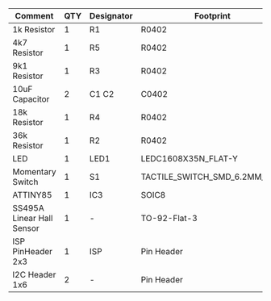 Comment | QTY | Designator | Footprint | Mouser #
--------|-----|------------|-----------|------------
1k Resistor | 1 | R1 | R0402 | [667-ERA-2VEB1001X](https://www.mouser.com/ProductDetail/Panasonic/ERA-2VEB1001X?qs=%2Fha2pyFaduiamcDwRD0o%252BZoDG3h7JpabXHEXF7G4gpQo1%252BnWwCZH%252BmohYsJp4OLL)
4k7 Resistor| 1 | R5 | R0402 | [667-ERA-2VEB4701X](https://www.mouser.com/ProductDetail/Panasonic/ERA-2VEB4701X?qs=sGAEpiMZZMtlubZbdhIBIFX24rZb7BVEojE2B5%2FPiTs=)
9k1 Resistor|  1 |R3 | R0402 | [667-ERJ-2RHD9101X](https://www.mouser.com/ProductDetail/Panasonic/ERJ-2RHD9101X?qs=sGAEpiMZZMtlubZbdhIBIGVHD%252BLDpoBG%2FI0wqXQcRnM%3D)
10uF Capacitor| 2 | C1 C2 | C0402 | [81-GRM155R60J106ME7D](https://www.mouser.com/ProductDetail/Murata-Electronics/GRM155R60J106ME47D?qs=sGAEpiMZZMsh%252B1woXyUXjxHEpf2Q6q57wjapDVKGZV8%3D)
18k Resistor|  1 |R4 | R0402 | [667-ERA-2AEB183X](https://www.mouser.com/ProductDetail/Panasonic/ERA-2AEB183X?qs=sGAEpiMZZMtlubZbdhIBILRDuhBknqQkigW4TZMnrhA%3D)
36k Resistor|  1 |R2 | R0402 | [667-ERA-2ARB363X](https://www.mouser.com/ProductDetail/Panasonic/ERA-2ARB363X?qs=sGAEpiMZZMtlubZbdhIBIAI3Iw0L1RezAP9RFTfVAPU%3D)
LED | 1 | LED1 | LEDC1608X35N_FLAT-Y | [604-AA1608SURSK](https://www.mouser.com/ProductDetail/Kingbright/AA1608SURSK?qs=eP2BKZSCXI6pqonvuMmTFg%3D%3D)
Momentary Switch| 1 | S1 | TACTILE_SWITCH_SMD_6.2MM_TALL | [642-ADTSM63NVTR](https://www.mouser.com/ProductDetail/Apem/ADTSM63NVTR?qs=%2Fha2pyFadugIDYp%2FN82idpxyF8ciAsFoMUvf7EyCS4IIzcsWv96Flw%3D%3D)
ATTINY85 | 1 | IC3 | SOIC8 | [556-ATTINY85V10SU](https://www.mouser.com/ProductDetail/Microchip-Technology-Atmel/ATTINY85V-10SU?qs=8jWQYweyg6NQ5xH6egcL8w%3D%3D)
SS495A Linear Hall Sensor | 1 | - | TO-92-Flat-3 | [785-SS495A](https://www.mouser.com/ProductDetail/Honeywell/SS495A?qs=%2Ffq2y7sSKcKEzWT94S3drA%3D%3D)
ISP PinHeader 2x3 | 1 | ISP | Pin Header | [649-1012938190601BLF](https://www.mouser.de/ProductDetail/Amphenol-FCI/10129381-906001BLF?qs=0lQeLiL1qyZMxGRnx95Mzg%3D%3D)
I2C Header 1x6 | 2 | - | Pin Header | [649-78511-406](https://www.mouser.de/ProductDetail/Amphenol-FCI/78511-406?qs=44C8ns5dLY9MkbPan6dMVA%3D%3D)
